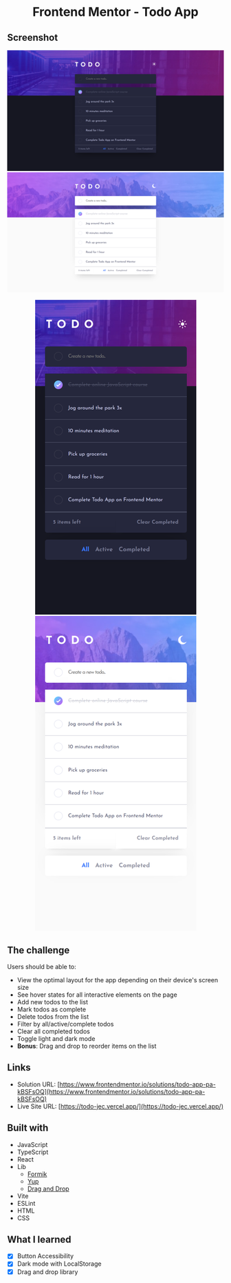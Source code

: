 <h1 align="center">Frontend Mentor - Todo App</h1>

## Screenshot
![](./src/assets/github/dark-desktop.png)
![](./src/assets/github/white-desktop.png)

<div align="center">
  <img src="./src/assets/github/dark-mobile.png" />
  <img src="./src/assets/github/white-mobile.png" />
</div>

## The challenge
Users should be able to:
- View the optimal layout for the app depending on their device's screen size
- See hover states for all interactive elements on the page
- Add new todos to the list
- Mark todos as complete
- Delete todos from the list
- Filter by all/active/complete todos
- Clear all completed todos
- Toggle light and dark mode
- **Bonus**: Drag and drop to reorder items on the list

## Links
- Solution URL: [https://www.frontendmentor.io/solutions/todo-app-pa-kBSFsOQ](https://www.frontendmentor.io/solutions/todo-app-pa-kBSFsOQ)
- Live Site URL: [https://todo-jec.vercel.app/](https://todo-jec.vercel.app/)

## Built with
- JavaScript
- TypeScript
- React
- Lib
  - [Formik](https://formik.org/)
  - [Yup](https://www.npmjs.com/package/yup)
  - [Drag and Drop](https://www.npmjs.com/package/react-beautiful-dnd)
- Vite
- ESLint
- HTML
- CSS

## What I learned
- [x] Button Accessibility
- [x] Dark mode with LocalStorage
- [x] Drag and drop library